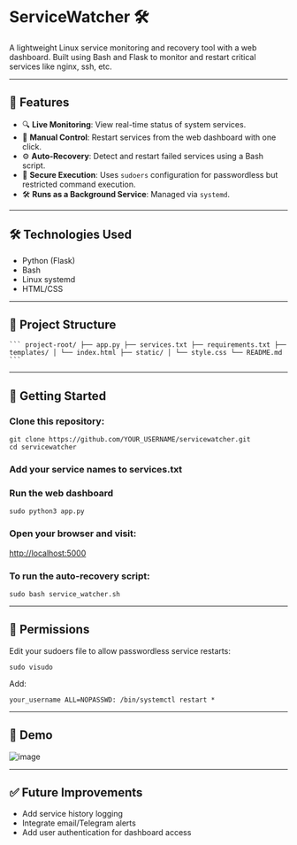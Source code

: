 # ServiceWatcher 🛠️

A lightweight Linux service monitoring and recovery tool with a web dashboard. Built using Bash and Flask to monitor and restart critical services like nginx, ssh, etc.

---

## 🔧 Features

- 🔍 **Live Monitoring**: View real-time status of system services.
- 🔁 **Manual Control**: Restart services from the web dashboard with one click.
- ⚙️ **Auto-Recovery**: Detect and restart failed services using a Bash script.
- 🔐 **Secure Execution**: Uses `sudoers` configuration for passwordless but restricted command execution.
- 🛠️ **Runs as a Background Service**: Managed via `systemd`.

---

## 🛠️ Technologies Used
- Python (Flask)
- Bash
- Linux systemd
- HTML/CSS

---

## 📁 Project Structure

<pre lang="nohighlight"><code>``` project-root/ ├── app.py ├── services.txt ├── requirements.txt ├── templates/ │ └── index.html ├── static/ │ └── style.css └── README.md ```</code></pre>

---

## 🚀 Getting Started

### Clone this repository:
```
git clone https://github.com/YOUR_USERNAME/servicewatcher.git
cd servicewatcher
```

### Add your service names to services.txt

### Run the web dashboard
```
sudo python3 app.py
```
### Open your browser and visit:
[http://localhost:5000](http://localhost:5000)

### To run the auto-recovery script:
```
sudo bash service_watcher.sh
````
---

## 🔐 Permissions

Edit your sudoers file to allow passwordless service restarts:
```
sudo visudo
```
Add:
```
your_username ALL=NOPASSWD: /bin/systemctl restart *
```

---

## 📸 Demo
![image](https://github.com/user-attachments/assets/6eb64d14-cd25-4698-9e00-6ab2f5a64760)

---

## ✅ Future Improvements
- Add service history logging
- Integrate email/Telegram alerts
- Add user authentication for dashboard access

